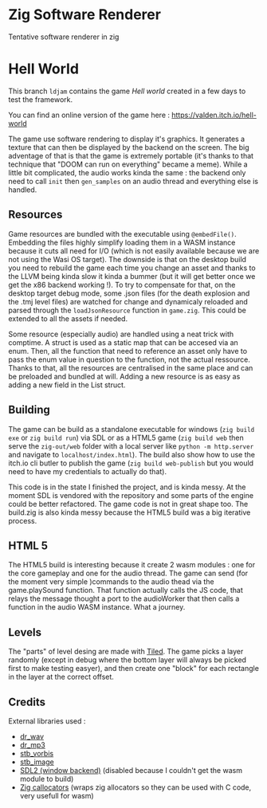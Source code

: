 # Zig Software Renderer

Tentative software renderer in zig

# Hell World

This branch `ldjam` contains the game _Hell world_ created in a few days to test the framework. 

You can find an online version of the game here : https://valden.itch.io/hell-world

The game use software rendering to display it's graphics. It generates a texture that can then be displayed by the backend on the screen. The big adventage of that is that the game is extremely portable (it's thanks to that technique that "DOOM can run on everything" became a meme). While a little bit complicated, the audio works kinda the same : the backend only need to call `init` then `gen_samples` on an audio thread and everything else is handled.

## Resources 

Game resources are bundled with the executable using `@embedFile()`. Embedding the files highly simplify loading them in a WASM instance because it cuts all need for I/O (which is not easily available because we are not using the Wasi OS target). The downside is that on the desktop build you need to rebuild the game each time you change an asset and thanks to the LLVM being kinda slow it kinda a bummer (but it will get better once we get the x86 backend working !).
To try to compensate for that, on the desktop target debug mode, some .json files (for the death explosion and the .tmj level files) are watched for change and dynamicaly reloaded and parsed through the `loadJsonResource` function in `game.zig`. This could be extended to all the assets if needed.

Some resource (especially audio) are handled using a neat trick with comptime. A struct is used as a static map that can be accesed via an enum. Then, all the function that need to reference an asset only have to pass the enum value in question to the function, not the actual ressource. Thanks to that, all the resources are centralised in the same place and can be preloaded and bundled at will. Adding a new resource is as easy as adding a new field in the List struct. 

## Building

The game can be build as a standalone executable for windows (`zig build exe` or `zig build run`) via SDL or as a HTML5 game (`zig build web` then serve the `zig-out/web` folder with a local server like `python -m http.server` and navigate to `localhost/index.html`). The build also show how to use the itch.io cli butler to publish the game (`zig build web-publish` but you would need to have my credentials to actually do that).

This code is in the state I finished the project, and is kinda messy. At the moment SDL is vendored with the repository and some parts of the engine could be better refactored. The game code is not in great shape too. The build.zig is also kinda messy because the HTML5 build was a big iterative process.

## HTML 5

The HTML5 build is interesting because it create 2 wasm modules : one for the core gameplay and one for the audio thread. The game can send (for the moment very simple )commands to the audio thead via the game.playSound function. That function actually calls the JS code, that relays the message thought a port to the audioWorker that then calls a function in the audio WASM instance. What a journey.

## Levels

The "parts" of level desing are made with [Tiled](https://www.mapeditor.org/). The game picks a layer randomly (except in debug where the bottom layer will always be picked first to make testing easyer), and then create one "block" for each rectangle in the layer at the correct offset.

## Credits

External libraries used : 
* [dr_wav](https://github.com/mackron/dr_libs/blob/master/dr_wav.h)
* [dr_mp3](https://github.com/mackron/dr_libs/blob/master/dr_mp3.h)
* [stb_vorbis](https://github.com/nothings/stb/blob/master/stb_vorbis.c)
* [stb_image](https://github.com/nothings/stb/blob/master/stb_image.h)
* [SDL2 (window backend)](https://www.libsdl.org/) (disabled because I couldn't get the wasm module to build)
* [Zig callocators](https://gist.github.com/pfgithub/65c13d7dc889a4b2ba25131994be0d20)  (wraps zig allocators so they can be used with C code, very usefull for wasm)